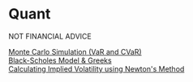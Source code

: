 # Quant
NOT FINANCIAL ADVICE

[Monte Carlo Simulation (VaR and CVaR)](https://github.com/RicardoHalak/Quant/blob/main/MonteCarloSimulations_VaR_CVaR.ipynb) 
<br>
[Black-Scholes Model & Greeks](https://github.com/RicardoHalak/Quant/blob/main/BlackScholes_OptionPricing.ipynb)
<br>
[Calculating Implied Volatility using Newton's Method](https://github.com/RicardoHalak/Quant/blob/main/BlackScholes_OptionPricing.ipynb)
